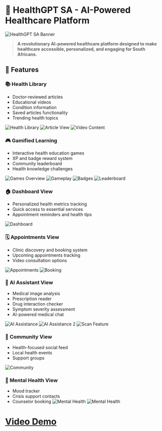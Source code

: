 # 🏥 HealthGPT SA - AI-Powered Healthcare Platform

![HealthGPT SA Banner](chatgpt4health/public/dashboard.png)

> **A revolutionary AI-powered healthcare platform designed to make healthcare accessible, personalized, and engaging for South Africans.**

## 🌟 Features

### 📚 **Health Library**
- Doctor-reviewed articles
- Educational videos
- Condition information
- Saved articles functionality
- Trending health topics
  
![Health Library](chatgpt4health/public/health1.png)
![Article View](chatgpt4health/public/health3.png)
![Video Content](chatgpt4health/public/health4.png)

### 🎮 **Gamified Learning**
- Interactive health education games
- XP and badge reward system
- Community leaderboard
- Health knowledge challenges
  
![Games Overview](chatgpt4health/public/rewards1.png)
![Gameplay](chatgpt4health/public/rewards2.png)
![Badges](chatgpt4health/public/rewards3.png)
![Leaderboard](chatgpt4health/public/rewards4.png)

### 🏠 **Dashboard View**
- Personalized health metrics tracking
- Quick access to essential services
- Appointment reminders and health tips
  
![Dashboard](chatgpt4health/public/dashboard.png)

### 🗓️ **Appointments View**
- Clinic discovery and booking system
- Upcoming appointments tracking
- Video consultation options
  
![Appointments](chatgpt4health/public/appointment.png)
![Booking](chatgpt4health/public/booking.png)

### 🤖 **AI Assistant View**
- Medical image analysis
- Prescription reader
- Drug interaction checker
- Symptom severity assessment
- AI-powered medical chat
  
![AI Assistance](chatgpt4health/public/assistance.png)
![AI Assistance 2](chatgpt4health/public/assistance2.png)
![Scan Feature](chatgpt4health/public/scan.png)

### 👥 **Community View**
- Health-focused social feed
- Local health events
- Support groups
  
![Community](chatgpt4health/public/community.png)

### 🧠 **Mental Health View**
- Mood tracker
- Crisis support contacts
- Counselor booking
![Mental Health](chatgpt4health/public/mental1.png)
![Mental Health](chatgpt4health/public/mental2.png)

# [Video Demo](https://youtu.be/R1SBXrggffo)


